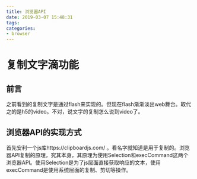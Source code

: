 ```yaml
---
title: 浏览器API
date: 2019-03-07 15:48:31
tags:
categories:
- browser
---
```

# 复制文字滴功能
## 前言
之前看到的复制文字是通过flash来实现的。但现在flash渐渐淡出web舞台。取代之的是h5的video。不对，说文字的复制怎么说到video了。

## 浏览器API的实现方式
首先安利一个js库https://clipboardjs.com/ 。看名字就知道是用于复制的。浏览器API复制的原理，究其本身，其原理为使用Selection和execCommand这两个浏览器API。使用Selection是为了js层面直接获取响应的文本，使用execCommand是使用系统层面的复制、剪切等操作。